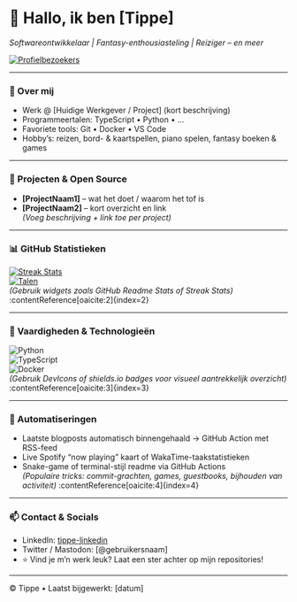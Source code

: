 # 👋 Hallo, ik ben [Tippe]  
*Softwareontwikkelaar | Fantasy-enthousiasteling | Reiziger – en meer*

[![Profielbezoekers](https://profile-counter.glitch.me/<gebruikersnaam>/count.svg)](https://github.com/<gebruikersnaam>)

---

### 🌱 Over mij
- Werk @ [Huidige Werkgever / Project] (kort beschrijving)
- Programmeertalen: TypeScript • Python • …
- Favoriete tools: Git • Docker • VS Code
- Hobby’s: reizen, bord- & kaartspellen, piano spelen, fantasy boeken & games

---

### 🚀 Projecten & Open Source
- **[ProjectNaam1]** – wat het doet / waarom het tof is  
- **[ProjectNaam2]** – kort overzicht en link  
*(Voeg beschrijving + link toe per project)*

---

### 📊 GitHub Statistieken
[![Streak Stats](https://github-readme-streak-stats.herokuapp.com?user=<gebruikersnaam>&theme=dark)](https://github.com/<gebruikersnaam>)  
[![Talen](https://github-readme-stats.vercel.app/api/top-langs?username=<gebruikersnaam>&layout=compact)](https://github.com/<gebruikersnaam>)  
*(Gebruik widgets zoals GitHub Readme Stats of Streak Stats)* :contentReference[oaicite:2]{index=2}

---

### 🎯 Vaardigheden & Technologieën
![Python](https://img.shields.io/badge/-Python-3776AB?logo=python&logoColor=fff)  
![TypeScript](https://img.shields.io/badge/-TypeScript-3178C6?logo=typescript&logoColor=fff)  
![Docker](https://img.shields.io/badge/-Docker-2496ED?logo=docker&logoColor=fff)  
*(Gebruik DevIcons of shields.io badges voor visueel aantrekkelijk overzicht)* :contentReference[oaicite:3]{index=3}

---

### 🤖 Automatiseringen
- Laatste blogposts automatisch binnengehaald → GitHub Action met RSS-feed  
- Live Spotify “now playing” kaart of WakaTime-taakstatistieken  
- Snake-game of terminal-stijl readme via GitHub Actions  
*(Populaire tricks: commit-grachten, games, guestbooks, bijhouden van activiteit)* :contentReference[oaicite:4]{index=4}

---

### 📫 Contact & Socials
- LinkedIn: [tippe-linkedin](https://linkedin.com/in/tippe)  
- Twitter / Mastodon: [@gebruikersnaam]  
- ⭐ Vind je m’n werk leuk? Laat een ster achter op mijn repositories!

---

© Tippe • Laatst bijgewerkt: [datum]



